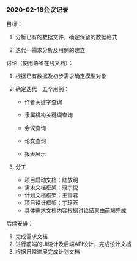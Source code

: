 ### 2020-02-16会议记录

目标：

1. 分析已有的数据文件，确定保留的数据格式

2. 迭代一需求分析及用例的建立



讨论（使用语雀在线文档）：

1. 根据已有数据及初步需求确定模型对象

2. 确定迭代一五个用例：

   - 作者关键字查询

   - 隶属机构关键词查询

   - 会议查询

   - 论文查询

   - 报表展示

3. 分工

   - 项目启动文档：陆放明
   - 需求文档框架：濮宗悦
   - 计划文档框架：王雪君
   - 项目设计框架：丁玲燕
   - 具体需求文档内容根据讨论结果由前端完成



后续安排：

1. 完成需求文档
2. 进行前端的UI设计及后端API设计，完成设计文档
3. 根据日常进展完成计划文档



